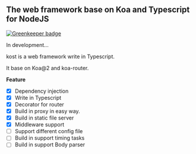 ## The web framework base on Koa and Typescript for NodeJS

[![Greenkeeper badge](https://badges.greenkeeper.io/axetroy/kost.svg)](https://greenkeeper.io/)

In development...

kost is a web framework write in Typescript.

It base on Koa@2 and koa-router.

**Feature**

* [x] Dependency injection
* [x] Write in Typescript
* [x] Decorator for router
* [x] Build in proxy in easy way.
* [x] Build in static file server
* [x] Middleware support
* [ ] Support different config file
* [ ] Build in support timing tasks
* [ ] Build in support Body parser

